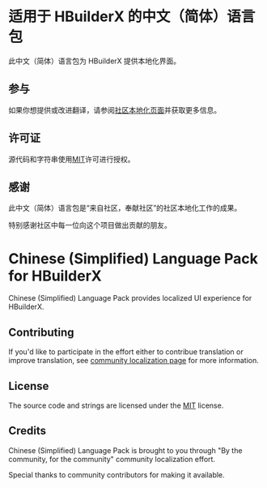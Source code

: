 #  适用于 HBuilderX 的中文（简体）语言包

此中文（简体）语言包为 HBuilderX 提供本地化界面。


## 参与

如果你想提供或改进翻译，请参阅[社区本地化页面](https://www.dcloud.io)并获取更多信息。

## 许可证

源代码和字符串使用[MIT](https://www.dcloud.io/language-pack/LICENSE.md)许可进行授权。

## 感谢

此中文（简体）语言包是“来自社区，奉献社区”的社区本地化工作的成果。

特别感谢社区中每一位向这个项目做出贡献的朋友。


#  Chinese (Simplified) Language Pack for HBuilderX

Chinese (Simplified) Language Pack provides localized UI experience for HBuilderX.

## Contributing

If you'd like to participate in the effort either to contribue translation or improve translation, see [community localization page](https://www.dcloud.io) for more information.

## License

The source code and strings are licensed under the [MIT](https://www.dcloud.io/language-pack/LICENSE.md) license.

## Credits

Chinese (Simplified) Language Pack is brought to you through "By the community, for the community" community localization effort.

Special thanks to community contributors for making it available.

